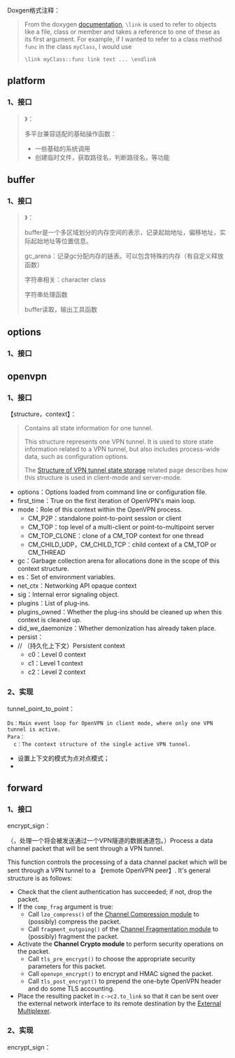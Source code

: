 

Doxgen格式注释：

> From the doxygen [documentation](http://www.doxygen.nl/manual/commands.html#cmdlink), `\link` is used to refer to objects like a file, class or member and takes a reference to one of these as its first argument. For example, if I wanted to refer to a class method `func` in the class `myClass`, I would use
>
> ```
> \link myClass::func link text ... \endlink
> ```



## platform

### 1、接口

> 》：
>
> 多平台兼容适配的基础操作函数：
>
> - 一些基础的系统调用
> - 创建临时文件，获取路径名，判断路径名，等功能



## buffer

### 1、接口

> 》：
>
> buffer是一个多区域划分的内存空间的表示，记录起始地址，偏移地址，实际起始地址等位置信息。
>
> gc_arena：记录gc分配内存的链表。可以包含特殊的内存（有自定义释放函数）
>
> 字符串相关：character class
>
> 字符串处理函数
>
> buffer读取，输出工具函数



## options

### 1、接口





## openvpn

### 1、接口

【structure，context】：

> Contains all state information for one tunnel.
>
> This structure represents one VPN tunnel. It is used to store state information related to a VPN tunnel, but also includes process-wide data, such as configuration options.
>
> The [Structure of VPN tunnel state storage](https://build.openvpn.net/doxygen/tunnel_state.html) related page describes how this structure is used in client-mode and server-mode.

- options：Options loaded from command line or configuration file.
- first_time：True on the first iteration of OpenVPN's main loop.
- mode：Role of this context within the OpenVPN process.
  - CM_P2P：standalone point-to-point session or client
  - CM_TOP：top level of a multi-client or point-to-multipoint server
  - CM_TOP_CLONE：clone of a CM_TOP context for one thread
  - CM_CHILD_UDP，CM_CHILD_TCP：child context of a CM_TOP or CM_THREAD
- gc：Garbage collection arena for allocations done in the scope of this context structure.
- es：Set of environment variables.
- net_ctx：Networking API opaque context
- sig：Internal error signaling object.
- plugins：List of plug-ins.
- plugins_owned：Whether the plug-ins should be cleaned up when this context is cleaned up.
- did_we_daemonize：Whether demonization has already taken place.
- persist：
- // （持久化上下文）Persistent context
  - c0：Level 0 context
  - c1：Level 1 context
  - c2：Level 2 context

### 2、实现



tunnel_point_to_point：

```
Ds：Main event loop for OpenVPN in client mode, where only one VPN tunnel is active.
Para：
  c：The context structure of the single active VPN tunnel.
```

- 设置上下文的模式为点对点模式；
- 



## forward

### 1、接口

encrypt_sign：

（，处理一个将会被发送通过一个VPN隧道的数据通道包。）Process a data channel packet that will be sent through a VPN tunnel.

This function controls the processing of a data channel packet which will be sent through a VPN tunnel to a 【remote OpenVPN peer】. It's general structure is as follows:

- Check that the client authentication has succeeded; if not, drop the packet.
- If the `comp_frag` argument is true:
  - Call `lzo_compress()` of the [Channel Compression module](https://build.openvpn.net/doxygen/group__data__control.html) to (possibly) compress the packet.
  - Call `fragment_outgoing()` of the [Channel Fragmentation module](https://build.openvpn.net/doxygen/group__data__control.html) to (possibly) fragment the packet.
- Activate the **Channel Crypto module** to perform security operations on the packet.
  - Call `tls_pre_encrypt()` to choose the appropriate security parameters for this packet.
  - Call `openvpn_encrypt()` to encrypt and HMAC signed the packet.
  - Call `tls_post_encrypt()` to prepend the one-byte OpenVPN header and do some TLS accounting.
- Place the resulting packet in `c->c2.to_link` so that it can be sent over the external network interface to its remote destination by the [External Multiplexer](https://build.openvpn.net/doxygen/group__external__multiplexer.html).



### 2、实现



encrypt_sign：

```

```

